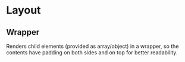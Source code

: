 # Layout

## Wrapper

Renders child elements (provided as array/object) in a wrapper, so the contents have padding on both sides and on top for better readability.
